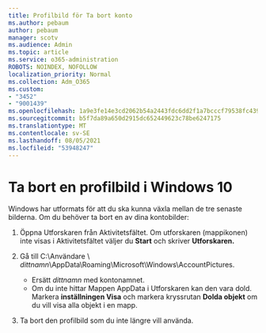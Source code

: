 ```yaml
---
title: Profilbild för Ta bort konto
ms.author: pebaum
author: pebaum
manager: scotv
ms.audience: Admin
ms.topic: article
ms.service: o365-administration
ROBOTS: NOINDEX, NOFOLLOW
localization_priority: Normal
ms.collection: Adm_O365
ms.custom:
- "3452"
- "9001439"
ms.openlocfilehash: 1a9e3fe14e3cd2062b54a2443fdc6dd2f1a7bcccf79538fc439295ce43082149
ms.sourcegitcommit: b5f7da89a650d2915dc652449623c78be6247175
ms.translationtype: MT
ms.contentlocale: sv-SE
ms.lasthandoff: 08/05/2021
ms.locfileid: "53948247"
---
```

# <a name="delete-an-account-picture-in-windows-10"></a>Ta bort en profilbild i Windows 10

Windows har utformats för att du ska kunna växla mellan de tre senaste bilderna. Om du behöver ta bort en av dina kontobilder:

1. Öppna Utforskaren från Aktivitetsfältet. Om utforskaren (mappikonen) inte visas i Aktivitetsfältet väljer du **Start** och skriver **Utforskaren.**

2. Gå till C:\Användare \\ *dittnamn*\AppData\Roaming\Microsoft\Windows\AccountPictures. 
    - Ersätt *dittnamn* med kontonamnet.
    - Om du inte hittar Mappen AppData i Utforskaren kan den vara dold. Markera **inställningen Visa** och markera kryssrutan **Dolda objekt** om du vill visa alla objekt i en mapp.

3. Ta bort den profilbild som du inte längre vill använda.
 
 